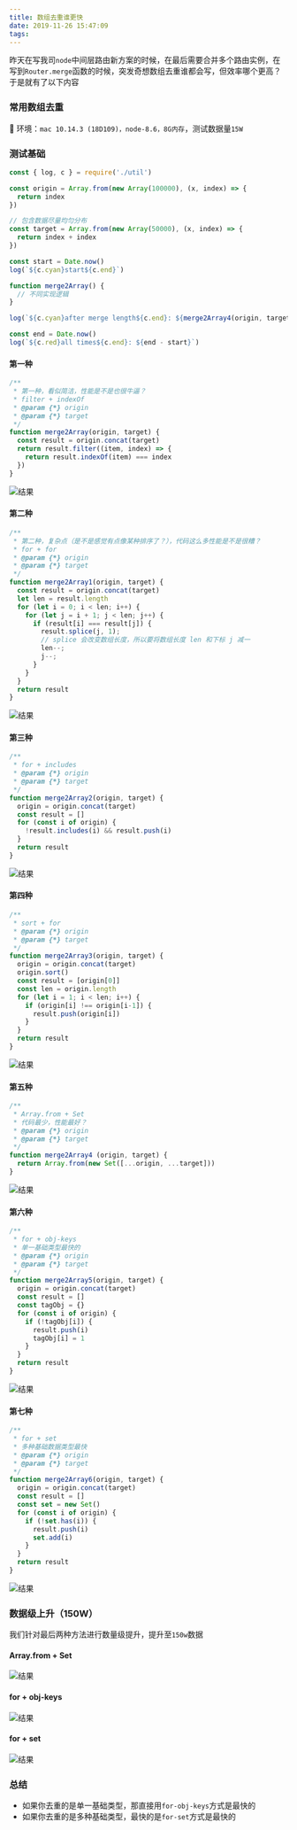 ```yaml
---
title: 数组去重谁更快
date: 2019-11-26 15:47:09
tags:
---
```

昨天在写我司`node`中间层路由新方案的时候，在最后需要合并多个路由实例，在写到`Router.merge`函数的时候，突发奇想数组去重谁都会写，但效率哪个更高？于是就有了以下内容

### 常用数组去重

🙈 环境：`mac 10.14.3 (18D109)，node-8.6，8G内存`，测试数据量`15W`

### 测试基础

```ts
const { log, c } = require('./util')

const origin = Array.from(new Array(100000), (x, index) => {
  return index
})

// 包含数据尽量均匀分布
const target = Array.from(new Array(50000), (x, index) => {
  return index + index
})

const start = Date.now()
log(`${c.cyan}start${c.end}`)

function merge2Array() {
  // 不同实现逻辑
}

log(`${c.cyan}after merge length${c.end}: ${merge2Array4(origin, target).length}`)

const end = Date.now()
log(`${c.red}all times${c.end}: ${end - start}`)
```

#### 第一种

```ts
/**
 * 第一种，看似简洁，性能是不是也很牛逼？
 * filter + indexOf
 * @param {*} origin
 * @param {*} target
 */
function merge2Array(origin, target) {
  const result = origin.concat(target)
  return result.filter((item, index) => {
    return result.indexOf(item) === index
  })
}
```

![结果](http://schacker.lijundong.com/filter+indexOf.png)

#### 第二种

```ts
/**
 * 第二种，复杂点（是不是感觉有点像某种排序了？），代码这么多性能是不是很糟？
 * for + for
 * @param {*} origin
 * @param {*} target
 */
function merge2Array1(origin, target) {
  const result = origin.concat(target)
  let len = result.length
  for (let i = 0; i < len; i++) {
    for (let j = i + 1; j < len; j++) {
      if (result[i] === result[j]) {
        result.splice(j, 1);
        // splice 会改变数组长度，所以要将数组长度 len 和下标 j 减一
        len--;
        j--;
      }
    }
  }
  return result
}
```

![结果](http://schacker.lijundong.com/for+for.png)

#### 第三种

```ts
/**
 * for + includes
 * @param {*} origin
 * @param {*} target
 */
function merge2Array2(origin, target) {
  origin = origin.concat(target)
  const result = []
  for (const i of origin) {
    !result.includes(i) && result.push(i)
  }
  return result
}
```

![结果](http://schacker.lijundong.com/for+includes.png)

#### 第四种

```ts
/**
 * sort + for
 * @param {*} origin
 * @param {*} target
 */
function merge2Array3(origin, target) {
  origin = origin.concat(target)
  origin.sort()
  const result = [origin[0]]
  const len = origin.length
  for (let i = 1; i < len; i++) {
    if (origin[i] !== origin[i-1]) {
      result.push(origin[i])
    }
  }
  return result
}
```

![结果](http://schacker.lijundong.com/sort+for.png)

#### 第五种

```ts
/**
 * Array.from + Set
 * 代码最少，性能最好？
 * @param {*} origin
 * @param {*} target
 */
function merge2Array4 (origin, target) {
  return Array.from(new Set([...origin, ...target]))
}
```

![结果](http://schacker.lijundong.com/ArrayFrom+Set.png)

#### 第六种

```ts
/**
 * for + obj-keys
 * 单一基础类型最快的
 * @param {*} origin
 * @param {*} target
 */
function merge2Array5(origin, target) {
  origin = origin.concat(target)
  const result = []
  const tagObj = {}
  for (const i of origin) {
    if (!tagObj[i]) {
      result.push(i)
      tagObj[i] = 1
    }
  }
  return result
}
```

![结果](http://schacker.lijundong.com/for+obj.png)

#### 第七种

```ts
/**
 * for + set
 * 多种基础数据类型最快
 * @param {*} origin
 * @param {*} target
 */
function merge2Array6(origin, target) {
  origin = origin.concat(target)
  const result = []
  const set = new Set()
  for (const i of origin) {
    if (!set.has(i)) {
      result.push(i)
      set.add(i)
    }
  }
  return result
}
```

![结果](http://schacker.lijundong.com/for+set.png)

### 数据级上升（150W）

我们针对最后两种方法进行数量级提升，提升至`150w`数据

#### Array.from + Set

![结果](http://schacker.lijundong.com/ArrayFrom%20+%20Set%20in%20150W.png)

#### for + obj-keys

![结果](http://schacker.lijundong.com/for+obj%20in%20150W.png)

#### for + set

![结果](http://schacker.lijundong.com/for%20+%20set%20in%20150W.png)

### 总结

- 如果你去重的是单一基础类型，那直接用`for-obj-keys`方式是最快的
- 如果你去重的是多种基础类型，最快的是`for-set`方式是最快的
